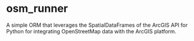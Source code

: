 # osm_runner
A simple ORM that leverages the SpatialDataFrames of the ArcGIS API for Python for integrating OpenStreetMap data with the ArcGIS platform.
